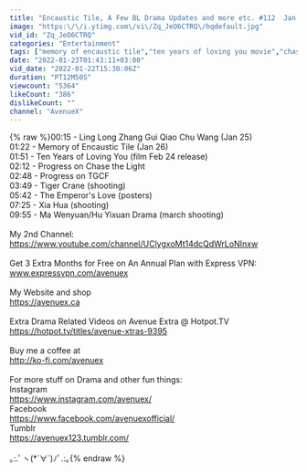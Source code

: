 ```yaml
---
title: "Encaustic Tile, A Few BL Drama Updates and more etc. #112  Jan 22 2022 [CC]"
image: "https:\/\/i.ytimg.com\/vi\/Zq_JeO6CTRQ\/hqdefault.jpg"
vid_id: "Zq_JeO6CTRQ"
categories: "Entertainment"
tags: ["memory of encaustic tile","ten years of loving you movie","chase the light"]
date: "2022-01-23T01:43:11+03:00"
vid_date: "2022-01-22T15:30:06Z"
duration: "PT12M50S"
viewcount: "5364"
likeCount: "386"
dislikeCount: ""
channel: "AvenueX"
---
```

{% raw %}00:15 - Ling Long Zhang Gui Qiao Chu Wang (Jan 25)<br />01:22 - Memory of Encaustic Tile (Jan 26)<br />01:51 - Ten Years of Loving You (film Feb 24 release)<br />02:12 - Progress on Chase the Light<br />02:48 - Progress on TGCF<br />03:49 - Tiger Crane (shooting)<br />05:42 - The Emperor's Love (posters)<br />07:25 - Xia Hua (shooting)<br />09:55 - Ma Wenyuan/Hu Yixuan Drama (march shooting)<br /><br />My 2nd Channel:<br /><a rel="nofollow" target="blank" href="https://www.youtube.com/channel/UClygxoMt14dcQdWrLoNInxw">https://www.youtube.com/channel/UClygxoMt14dcQdWrLoNInxw</a><br /><br />Get 3 Extra Months for Free on An Annual Plan with Express VPN:<br />www.expressvpn.com/avenuex<br /><br />My Website and shop<br /><a rel="nofollow" target="blank" href="https://avenuex.ca">https://avenuex.ca</a><br /><br />Extra Drama Related Videos on Avenue Extra @ Hotpot.TV <br /><a rel="nofollow" target="blank" href="https://hotpot.tv/titles/avenue-xtras-9395">https://hotpot.tv/titles/avenue-xtras-9395</a><br /><br />Buy me a coffee at<br /><a rel="nofollow" target="blank" href="http://ko-fi.com/avenuex">http://ko-fi.com/avenuex</a><br /><br />For more stuff on Drama and other fun things:<br />Instagram<br /><a rel="nofollow" target="blank" href="https://www.instagram.com/avenuex/">https://www.instagram.com/avenuex/</a><br />Facebook<br /><a rel="nofollow" target="blank" href="https://www.facebook.com/avenuexofficial/">https://www.facebook.com/avenuexofficial/</a><br />Tumblr<br /><a rel="nofollow" target="blank" href="https://avenuex123.tumblr.com/">https://avenuex123.tumblr.com/</a><br /><br />｡:.ﾟヽ(*´∀`)ﾉﾟ.:｡{% endraw %}
